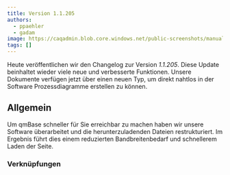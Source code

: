 ```yaml
---
title: Version 1.1.205
authors:
  - ppaehler
  - gadam
image: https://caqadmin.blob.core.windows.net/public-screenshots/manual-screenshots/2024-09-23-0d784-image.png
tags: []
---
```


Heute veröffentlichen wir den Changelog zur Version _1.1.205_. Diese Update beinhaltet wieder viele neue und verbesserte Funktionen.
Unsere Dokumente verfügen jetzt über einen neuen Typ, um direkt nahtlos in der Software Prozessdiagramme erstellen zu können.

<!--truncate-->

## Allgemein

Um qmBase schneller für Sie erreichbar zu machen haben wir unsere Software überarbeitet und die herunterzuladenden Dateien restrukturiert.
Im Ergebnis führt dies einem reduzierten Bandbreitenbedarf und schnellerem Laden der Seite.

### Verknüpfungen
